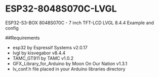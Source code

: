 # ESP32-8048S070C-LVGL
ESP32-S3-BOX 8048S070C - 7 inch TFT-LCD LVGL 8.4.4 Example and config

##Requirements
* esp32 by Espressif Systems v2.0.17
* lvgl by kisvegabor v8.4.4
* TAMC_GT911 by TAMC v1.0.2
* GFX_Library_for_Arduino by Moon On Our Nation v1.3.1
* lv_conf.h file placed in your Arduino libraries directory
